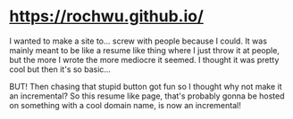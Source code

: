 # https://rochwu.github.io/

I wanted to make a site to... screw with people because I could. It was mainly meant to be like a resume like thing where I just throw it at people, but the more I wrote the more mediocre it seemed. I thought it was pretty cool but then it's so basic...

BUT! Then chasing that stupid button got fun so I thought why not make it an incremental? So this resume like page, that's probably gonna be hosted on something with a cool domain name, is now an incremental! 

